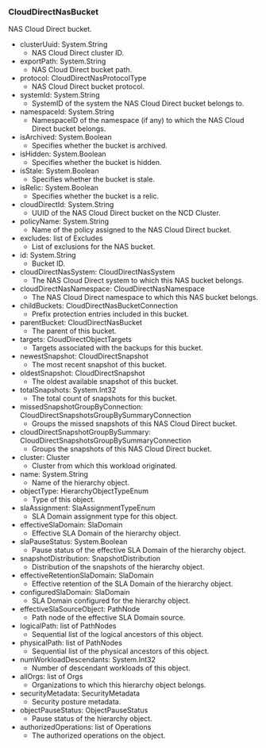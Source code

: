 ### CloudDirectNasBucket
NAS Cloud Direct bucket.

- clusterUuid: System.String
  - NAS Cloud Direct cluster ID.
- exportPath: System.String
  - NAS Cloud Direct bucket path.
- protocol: CloudDirectNasProtocolType
  - NAS Cloud Direct bucket protocol.
- systemId: System.String
  - SystemID of the system the NAS Cloud Direct bucket belongs to.
- namespaceId: System.String
  - NamespaceID of the namespace (if any) to which the NAS Cloud Direct bucket belongs.
- isArchived: System.Boolean
  - Specifies whether the bucket is archived.
- isHidden: System.Boolean
  - Specifies whether the bucket is hidden.
- isStale: System.Boolean
  - Specifies whether the bucket is stale.
- isRelic: System.Boolean
  - Specifies whether the bucket is a relic.
- cloudDirectId: System.String
  - UUID of the NAS Cloud Direct bucket on the NCD Cluster.
- policyName: System.String
  - Name of the policy assigned to the NAS Cloud Direct bucket.
- excludes: list of Excludes
  - List of exclusions for the NAS bucket.
- id: System.String
  - Bucket ID.
- cloudDirectNasSystem: CloudDirectNasSystem
  - The NAS Cloud Direct system to which this NAS bucket belongs.
- cloudDirectNasNamespace: CloudDirectNasNamespace
  - The NAS Cloud Direct namespace to which this NAS bucket belongs.
- childBuckets: CloudDirectNasBucketConnection
  - Prefix protection entries included in this bucket.
- parentBucket: CloudDirectNasBucket
  - The parent of this bucket.
- targets: CloudDirectObjectTargets
  - Targets associated with the backups for this bucket.
- newestSnapshot: CloudDirectSnapshot
  - The most recent snapshot of this bucket.
- oldestSnapshot: CloudDirectSnapshot
  - The oldest available snapshot of this bucket.
- totalSnapshots: System.Int32
  - The total count of snapshots for this bucket.
- missedSnapshotGroupByConnection: CloudDirectSnapshotsGroupBySummaryConnection
  - Groups the missed snapshots of this NAS Cloud Direct bucket.
- cloudDirectSnapshotGroupBySummary: CloudDirectSnapshotsGroupBySummaryConnection
  - Groups the snapshots of this NAS Cloud Direct bucket.
- cluster: Cluster
  - Cluster from which this workload originated.
- name: System.String
  - Name of the hierarchy object.
- objectType: HierarchyObjectTypeEnum
  - Type of this object.
- slaAssignment: SlaAssignmentTypeEnum
  - SLA Domain assignment type for this object.
- effectiveSlaDomain: SlaDomain
  - Effective SLA Domain of the hierarchy object.
- slaPauseStatus: System.Boolean
  - Pause status of the effective SLA Domain of the hierarchy object.
- snapshotDistribution: SnapshotDistribution
  - Distribution of the snapshots of the hierarchy object.
- effectiveRetentionSlaDomain: SlaDomain
  - Effective retention of the SLA Domain of the hierarchy object.
- configuredSlaDomain: SlaDomain
  - SLA Domain configured for the hierarchy object.
- effectiveSlaSourceObject: PathNode
  - Path node of the effective SLA Domain source.
- logicalPath: list of PathNodes
  - Sequential list of the logical ancestors of this object.
- physicalPath: list of PathNodes
  - Sequential list of the physical ancestors of this object.
- numWorkloadDescendants: System.Int32
  - Number of descendant workloads of this object.
- allOrgs: list of Orgs
  - Organizations to which this hierarchy object belongs.
- securityMetadata: SecurityMetadata
  - Security posture metadata.
- objectPauseStatus: ObjectPauseStatus
  - Pause status of the hierarchy object.
- authorizedOperations: list of Operations
  - The authorized operations on the object.
